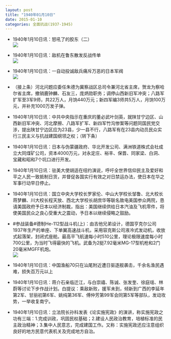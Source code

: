 ```yaml
---
layout: post
title: "1940年01月10日"
date: 2015-01-10
categories: 全面抗战(1937-1945)
---
```


<meta name="referrer" content="no-referrer" />

- 1940年1月10日讯：怒吼了的胶东（二） <br/><img src="https://ww1.sinaimg.cn/large/aca367d8jw1eo4uex0mlej20i41d8wsx.jpg" />

- 1940年1月10日讯：敌机在鲁东散发反战传单 <br/><img src="https://ww2.sinaimg.cn/large/aca367d8jw1eo4sowabdbj206x07ojru.jpg" />

- 1940年1月10日讯：一自动投诚敌兵痛斥万恶的日本军阀 <br/><img src="https://ww2.sinaimg.cn/large/aca367d8jw1eo4qy7l2qjj205i0e4q4a.jpg" />

- （接上条）河北问题应委任朱德为冀察战区总司令兼河北省主席，贺龙为察哈尔省主席，撤销鹿钟麟、石友三，庞炳勋职务；调停山西新旧军冲突；八路军扩军至3军9师，共22万人，月饷440万元；新四军编3师共5万人，月饷100万元，并补充1000万发子弹。 

- 1940年1月10日讯：中共中央指示在重庆的董必武叶剑英，就陕甘宁边区、山西新旧军冲突、河北摩擦、八路军扩军、新四军竹沟惨案等问题同国民党交涉，提出陕甘宁边区应为23县，少一县不行，八路军有在23县内动员民众实行三民主义与抗战建国纲领之权；（转下条） 

- 1940年1月10日讯：日本与伪蒙疆政府、华北开发公司、满洲铁道株式会社成立大同煤矿公司，资本4000万元，对永定庄、裕丰、保晋、同家梁、白洞、宝藏和昭和7个坑口进行开发。 

- 1940年1月10日讯：驻美大使胡适在纽约演说，呼吁全世界信仰民主及爱好和平之人民一致抵制日货，并督促各国实行有效之对日禁运办法，使日本在华之军事行动早日停止。 

- 1940年1月10日讯：国立中央大学校长罗家伦、中山大学校长邹鲁、北大校长蒋梦麟、川大校长程天放、西北大学校长胡庶华等联名致电美国参众两院，恳请美国政府予日本以经济制裁，指出：美国继续供给日本汽油及飞机零件，将使美国民众之良心受重大之震动，予日本以继续侵略之鼓励。 

- #参战装备#德制He-112型战斗机(上)：由吉他兄弟设计，德国亨克尔公司1937年生产的单座、下单翼高速战斗机，采用容克斯公司液冷式发动机，收放式起落架，封闭式座舱。最高平飞航速每小时510公里，理论极限速度每小时700公里，为当时飞得最快的飞机。武备为2挺7.92毫米MG-17型机枪和2门20毫米MGFF机炮。 <br/><img src="https://ww3.sinaimg.cn/large/aca367d8jw1eo470c65nxj20go0vjq80.jpg" />

- 1940年1月10日讯：中国渔船70只在汕尾附近遭日驱逐舰袭击，千余名渔民遇难，损失百万元以上 

- 1940年1月10日讯：蒋介石亲临迁江，与白崇禧、陈诚、张发奎、徐庭瑶、林蔚等讨论下步作战计划。白提议：乘敌新败，援军未到，倾新到广西的李延年第2军、甘丽初第6军、姚纯第36军、傅仲芳第99军会同第5军等部队，发动攻势，一举收复南宁。 

- 1940年1月10日讯：立法院长孙科发表《论实施宪政》的演讲，称实施宪政之功有三端：1.完成训政，巩固民权基础；2.建设人民政治教育，培植标准的民主政治精神；3.集中人民意志，完成建国工作。又称：实施宪政还应注意组织良好的地方民意代表机关及完成地方自治。 


